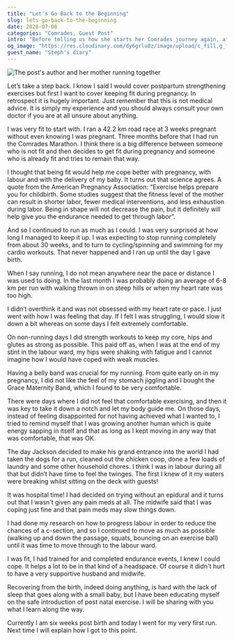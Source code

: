 ```yaml
---
title: "Let's Go Back to the Beginning"
slug: lets-go-back-to-the-beginning
date: 2020-07-08
categories: "Comrades, Guest Post"
intro: "Before telling us how she starts her Comrades journey again, after having a baby, my project partner tells us how she kept fit during pregnancy. Turns out it was the best thing to do."
og_image: "https://res.cloudinary.com/dy6grlu8z/image/upload/c_fill,g_faces,h_630,w_1200/v1594168581/p5vazgk4aveswxtlnms7.jpg"
guest_name: "Steph's diary"
---
```


<img src="https://res.cloudinary.com/dy6grlu8z/image/upload/c_scale,w_1126/v1594168581/p5vazgk4aveswxtlnms7.jpg" alt="The post's author and her mother running together">

Let’s take a step back. I know I said I would cover postpartum strengthening exercises but first I want to cover keeping fit during pregnancy. In retrospect it is hugely important.
Just remember that this is not medical advice. It is simply my experience and you should always consult your own doctor if you are at all unsure about anything.

I was very fit to start with. I ran a 42.2 km road race at 3 weeks pregnant without even knowing I was pregnant. Three months before that I had run the Comrades Marathon. I think there is a big difference between someone who is not fit and then decides to get fit during pregnancy and someone who is already fit and tries to remain that way.

I thought that being fit would help me cope better with pregnancy, with labour and with the delivery of my baby. It turns out that science agrees. A quote from the American Pregnancy Association: “Exercise helps prepare you for childbirth. Some studies suggest that the fitness level of the mother can result in shorter labor, fewer medical interventions, and less exhaustion during labor. Being in shape will not decrease the pain, but it definitely will help give you the endurance needed to get through labor”.

And so I continued to run as much as I could. I was very surprised at how long I managed to keep it up. I was expecting to stop running completely from about 30 weeks, and to turn to cycling/spinning and swimming for my cardio workouts. That never happened and I ran up until the day I gave birth.

When I say running, I do not mean anywhere near the pace or distance I was used to doing. In the last month I was probably doing an average of 6-8 km per run with walking thrown in on steep hills or when my heart rate was too high.

I didn’t overthink it and was not obsessed with my heart rate or pace. I just went with how I was feeling that day. If I felt I was struggling, I would slow it down a bit whereas on some days I felt extremely comfortable.

On non-running days I did strength workouts to keep my core, hips and glutes as strong as possible. This paid off as, when I was at the end of my stint in the labour ward, my hips were shaking with fatigue and I cannot imagine how I would have coped with weak muscles.

Having a belly band was crucial for my running. From quite early on in my pregnancy, I did not like the feel of my stomach jiggling and I bought the Grace Maternity Band, which I found to be very comfortable.

There were days where I did not feel that comfortable exercising, and then it was key to take it down a notch and let my body guide me. On those days, instead of feeling disappointed for not having achieved what I wanted to, I tried to remind myself that I was growing another human which is quite energy sapping in itself and that as long as I kept moving in any way that was comfortable, that was OK.

The day Jackson decided to make his grand entrance into the world I had taken the dogs for a run, cleaned out the chicken coop, done a few loads of laundry and some other household chores. I think I was in labour during all that but didn’t have time to feel the twinges. The first I knew of it my waters were breaking whilst sitting on the deck with guests!

It was hospital time! I had decided on trying without an epidural and it turns out that I wasn't given any pain meds at all. The midwife said that I was coping just fine and that pain meds may slow things down.

I had done my research on how to progress labour in order to reduce the chances of a c-section, and so I continued to move as much as possible (walking up and down the passage, squats, bouncing on an exercise ball) until it was time to move through to the labour ward.

I was fit, I had trained for and completed endurance events, I knew I could cope. It helps a lot to be in that kind of a headspace. Of course it didn't hurt to have a very supportive husband and midwife.

Recovering from the birth, indeed doing anything, is hard with the lack of sleep that goes along with a small baby, but I have been educating myself on the safe introduction of post natal exercise. I will be sharing with you what I learn along the way.

Currently I am six weeks post birth and today I went for my very first run. Next time I will explain how I got to this point.
